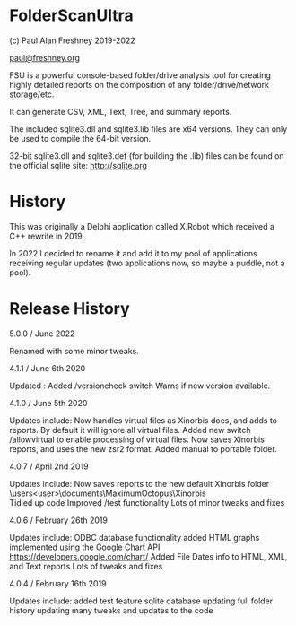 # FolderScanUltra

(c) Paul Alan Freshney 2019-2022

paul@freshney.org

FSU is a powerful console-based folder/drive analysis tool for creating highly detailed reports on the composition of any folder/drive/network storage/etc.

It can generate CSV, XML, Text, Tree, and summary reports.


The included sqlite3.dll and sqlite3.lib files are x64 versions. They can only be used to compile the 64-bit version.

32-bit sqlite3.dll and sqlite3.def (for building the .lib) files can be found on the official sqlite site: http://sqlite.org



# History 

This was originally a Delphi application called X.Robot which received a C++ rewrite in 2019. 

In 2022 I decided to rename it and add it to my pool of applications receiving regular updates (two applications now, so maybe a puddle, not a pool).

# Release History

5.0.0 / June 2022

Renamed with some minor tweaks.

4.1.1 / June 6th 2020

Updated        : Added /versioncheck switch
                 Warns if new version available.		

4.1.0 / June 5th 2020

Updates include: Now handles virtual files as Xinorbis does, and adds to reports.
                 By default it will ignore all virtual files.
                 Added new switch /allowvirtual to enable processing of virtual files. 
                 Now saves Xinorbis reports, and uses the new zsr2 format. 
		 Added manual to portable folder.	

4.0.7 / April 2nd 2019

Updates include: Now saves reports to the new default Xinorbis folder
                    \users\<user>\documents\MaximumOctopus\Xinorbis\
                 Tidied up code
                 Improved /test functionality
                 Lots of minor tweaks and fixes

4.0.6 / February 26th 2019

Updates include: ODBC database functionality added
                 HTML graphs implemented using the Google Chart API
                     https://developers.google.com/chart/
		 Added File Dates info to HTML, XML, and Text reports
                 Lots of tweaks and fixes 

4.0.4 / February 16th 2019

Updates include: added test feature
                 sqlite database updating
                 full folder history updating
                 many tweaks and updates to the code
